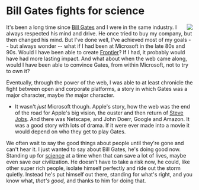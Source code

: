 # Bill Gates fights for science
<img src="http://scripting.com/images/2020/04/26/billGatesHead.png" border="0" align="right">It's been a long time since <a href="https://www.google.com/search?q=site%3Ascripting.com+%22bill+gates%22">Bill Gates</a> and I were in the same industry. I always respected his mind and drive. He once tried to buy my company, but then changed his mind. But I've done well, I've achieved most of my goals -- but always wonder -- what if I had been at Microsoft in the late 80s and 90s. Would I have been able to create <a href="http://frontier.userland.com/">Frontier</a>? If I had, it probably would have had more lasting impact. And what about when the web came along, would I have been able to convince Gates, from within Microsoft, not to try to own it? 

Eventually, through the power of the web, I was able to at least chronicle the fight between open and corporate platforms, a story in which Gates was a major character, maybe <i>the</i> major character.  
* It wasn't <i>just</i> Microsoft though. Apple's story, how the web was the end of the road for Apple's big vision, the ouster and then return of <a href="http://scripting.com/images/2020/05/03/gatesJobs.png">Steve Jobs</a>. And there was Netscape, and John Doerr, Google and Amazon. It was a good story with lots of drama. If it were ever made into a movie it would depend on who they get to play Gates. 

We often wait to say the good things about people until they're gone and can't hear it. I just wanted to say about Bill Gates, he's doing good now. Standing up for <a href="https://www.washingtonpost.com/technology/2020/05/02/bill-gates-coronavirus-science/">science</a> at a time when that can save a lot of lives, maybe even save our civilization. He doesn't have to take a risk now, he could, like other super rich people, isolate himself perfectly and ride out the storm quietly. Instead he's put himself out there, standing for what's right, and you know what, <i>that's good, </i>and thanks to him for doing that. 


